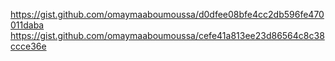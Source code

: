 https://gist.github.com/omaymaaboumoussa/d0dfee08bfe4cc2db596fe470011daba
https://gist.github.com/omaymaaboumoussa/cefe41a813ee23d86564c8c38ccce36e
